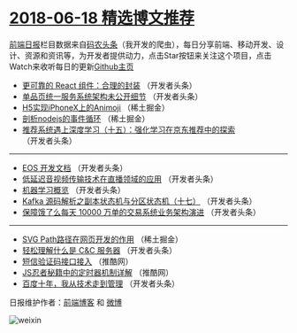 # [2018-06-18 精选博文推荐](https://toutiao.qdkfweb.cn/date/2018/06/18)

[前端日报](https://qdkfweb.cn/c/news)栏目数据来自[码农头条](https://toutiao.qdkfweb.cn/)（我开发的爬虫），每日分享前端、移动开发、设计、资源和资讯等，为开发者提供动力，点击Star按钮来关注这个项目，点击Watch来收听每日的更新[Github主页](https://github.com/kujian/frontendDaily)
* [更可靠的 React 组件：合理的封装](https://toutiao.qdkfweb.cn/77847.html) （开发者头条）
* [单品页统一服务系统架构未公开细节](https://toutiao.qdkfweb.cn/77849.html) （开发者头条）
* [H5实现iPhoneX上的Animoji](https://toutiao.qdkfweb.cn/77839.html) （稀土掘金）
* [剖析nodejs的事件循环](https://toutiao.qdkfweb.cn/77840.html) （稀土掘金）
* [推荐系统遇上深度学习（十五）：强化学习在京东推荐中的探索](https://toutiao.qdkfweb.cn/77843.html) （开发者头条）

***
* [EOS 开发文档](https://toutiao.qdkfweb.cn/77844.html) （开发者头条）
* [低延迟音视频传输技术在直播领域的应用](https://toutiao.qdkfweb.cn/77845.html) （开发者头条）
* [机器学习概览](https://toutiao.qdkfweb.cn/77846.html) （开发者头条）
* [Kafka 源码解析之副本状态机与分区状态机（十七）](https://toutiao.qdkfweb.cn/77848.html) （开发者头条）
* [保障饿了么每天 10000 万单的交易系统业务架构演进](https://toutiao.qdkfweb.cn/77842.html) （开发者头条）

***
* [SVG Path路径在网页开发的作用](https://toutiao.qdkfweb.cn/77838.html) （稀土掘金）
* [轻松理解什么是 C&amp;C 服务器](https://toutiao.qdkfweb.cn/77850.html) （开发者头条）
* [短信验证码接口接入](https://toutiao.qdkfweb.cn/77864.html) （推酷网）
* [JS忍者秘籍中的定时器机制详解](https://toutiao.qdkfweb.cn/77865.html) （推酷网）
* [百度十年，我从技术走到管理](https://toutiao.qdkfweb.cn/77841.html) （开发者头条）

日报维护作者：[前端博客](https://qdkfweb.cn/) 和 [微博](https://qdkfweb.cn/go/weibo)

![weixin](https://user-images.githubusercontent.com/3055447/38468989-651132ac-3b80-11e8-8e6b-15122322a9d7.png)